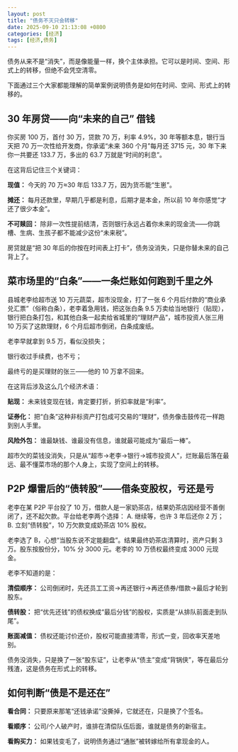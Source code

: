 ```yaml
---
layout: post
title: "债务不灭只会转移"
date: 2025-09-10 21:13:08 +0800
categories: [经济]
tags: [经济,债务]
---
```



债务从来不是“消失”，而是像能量一样，换个主体承担。它可以是时间、空间、形式上的转移，但绝不会凭空清零。

下面通过三个大家都能理解的简单案例说明债务是如何在时间、空间、形式上的转移的。

## 30 年房贷——向“未来的自己” 借钱

你买房 100 万，首付 30 万，贷款 70 万，利率 4.9%，30 年等额本息，银行当天把 70 万一次性给开发商，你承诺“未来 360 个月”每月还 3715 元，30 年下来你一共要还 133.7 万，多出的 63.7 万就是“时间的利息”。

在这背后记住三个关键词：

  **现值：** 今天的 70 万≈30 年后 133.7 万，因为货币能“生崽”。

  **摊还：** 每月还款里，早期几乎都是利息，后期才是本金，所以前 10 年你感觉“才还了很少本金”。

  **不可赎回：** 除非一次性提前结清，否则银行永远占着你未来的现金流——你跳槽、生病、生孩子都不能减少这份“未来税”。

房贷就是“把 30 年后的你按在时间表上打卡”，债务没消失，只是你替未来的自己背上了。

## 菜市场里的“白条”——一条烂账如何跑到千里之外

县城老李给超市送 10 万元蔬菜，超市没现金，打了一张 6 个月后付款的“商业承兑汇票”（俗称白条），老李着急用钱，把这张白条 9.5 万卖给当地银行（贴现），银行把白条打包，和其他白条一起卖给省城里的“理财产品”，城市投资人张三用 10 万买了这款理财，6 个月后超市倒闭，白条成废纸。

老李早就拿到 9.5 万，看似没损失；

银行收过手续费，也不亏；

最终亏的是买理财的张三——他的 10 万拿不回来。

在这背后涉及这么几个经济术语：

  **贴现：** 未来钱变现在钱，肯定要打折，折扣率就是“利率”。

  **证券化：** 把“白条”这种非标资产打包成可交易的“理财”，债务像击鼓传花一样跑到别人手里。

  **风险外包：** 谁最缺钱、谁最没有信息，谁就最可能成为“最后一棒”。

超市欠的菜钱没消失，只是从“超市→老李→银行→城市投资人”，烂账最后落在最远、最不懂菜市场的那个人身上，实现了空间上的转移。

## P2P 爆雷后的“债转股”——借条变股权，亏还是亏

老李在某 P2P 平台投了 10 万，借款人是一家奶茶店，结果奶茶店因经营不善倒闭了，还不起欠款。平台给老李两个选择：
A. 继续等，也许 3 年后还你 2 万；
B. 立刻“债转股”，10 万欠款变成奶茶店 10% 股权。

老李选了 B，心想“当股东说不定能翻盘”。结果最终奶茶店清算时，资产只剩 3 万。股东按股份分，10% 分 3000 元。老李的 10 万债权最终变成 3000 元现金。

老李不知道的是：

**清偿顺序：** 公司倒闭时，先还员工工资→再还银行→再还债券/借款→最后才轮到股东。

**债转股：** 把“优先还钱”的债权换成“最后分钱”的股权，实质是“从排队前面走到队尾”。

**账面减值：** 债权还能讨价还价，股权可能直接清零，形式一变，回收率天差地别。

债务没消失，只是换了一张“股东证”，让老李从“债主”变成“背锅侠”，等在最后分残渣，这是债务在形式上的转移。

## 如何判断“债是不是还在”

**看合同：** 只要原来那笔“还钱承诺”没撕掉，它就还在，只是换了个签名。

**看顺序：** 公司/个人破产时，谁排在清偿队伍后面，谁就是债务的新宿主。

**看购买力：** 如果钱变毛了，说明债务通过“通胀”被转嫁给所有拿现金的人。
